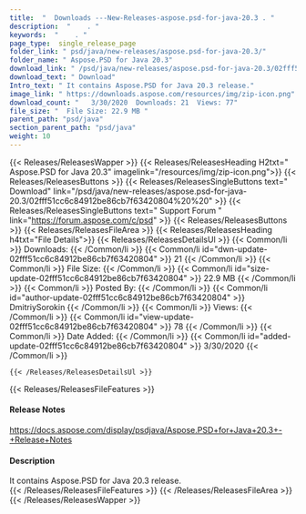 ```yaml
---
title:  "  Downloads ---New-Releases-aspose.psd-for-java-20.3 . " 
description:  "    . " 
keywords:  "    . " 
page_type:  single_release_page
folder_link: " psd/java/new-releases/aspose.psd-for-java-20.3/"
folder_name: " Aspose.PSD for Java 20.3"
download_link: " /psd/java/new-releases/aspose.psd-for-java-20.3/02fff51cc6c84912be86cb7f63420804"
download_text: " Download"
Intro_text: " It contains Aspose.PSD for Java 20.3 release."
image_link: " https://downloads.aspose.com/resources/img/zip-icon.png"
download_count: "   3/30/2020  Downloads: 21  Views: 77"
file_size: "  File Size: 22.9 MB "
parent_path: "psd/java"
section_parent_path: "psd/java"
weight: 10 
---
```


{{< Releases/ReleasesWapper >}}
  {{< Releases/ReleasesHeading H2txt=" Aspose.PSD for Java 20.3" imagelink="/resources/img/zip-icon.png">}}
  {{< Releases/ReleasesButtons >}}
    {{< Releases/ReleasesSingleButtons text=" Download" link="/psd/java/new-releases/aspose.psd-for-java-20.3/02fff51cc6c84912be86cb7f63420804%20%20" >}}
    {{< Releases/ReleasesSingleButtons text=" Support Forum " link="https://forum.aspose.com/c/psd" >}}
  {{< Releases/ReleasesButtons >}}
  {{< Releases/ReleasesFileArea >}}
    {{< Releases/ReleasesHeading h4txt="File Details">}}
    {{< Releases/ReleasesDetailsUl >}}
            {{< Common/li  >}} Downloads: {{< /Common/li >}} 
      {{< Common/li id="dwn-update-02fff51cc6c84912be86cb7f63420804" >}} 21 {{< /Common/li >}} 
      {{< Common/li  >}} File Size: {{< /Common/li >}} 
      {{< Common/li id="size-update-02fff51cc6c84912be86cb7f63420804" >}} 22.9 MB {{< /Common/li >}} 
      {{< Common/li  >}} Posted By: {{< /Common/li >}} 
      {{< Common/li id="author-update-02fff51cc6c84912be86cb7f63420804" >}} DmitriySorokin {{< /Common/li >}} 
      {{< Common/li  >}} Views: {{< /Common/li >}} 
      {{< Common/li id="view-update-02fff51cc6c84912be86cb7f63420804" >}} 78 {{< /Common/li >}} 
      {{< Common/li  >}} Date Added: {{< /Common/li >}} 
      {{< Common/li id="added-update-02fff51cc6c84912be86cb7f63420804" >}} 3/30/2020 {{< /Common/li >}} 

    {{< /Releases/ReleasesDetailsUl >}}

  {{< Releases/ReleasesFileFeatures >}}
      <h4>Release Notes</h4><div><a href="https://docs.aspose.com/display/psdjava/Aspose.PSD+for+Java+20.3+-+Release+Notes">https://docs.aspose.com/display/psdjava/Aspose.PSD+for+Java+20.3+-+Release+Notes</a></div><h4>Description</h4><div class="HTMLDescription">It contains Aspose.PSD for Java 20.3 release.</div>
  {{< /Releases/ReleasesFileFeatures >}}
 {{< /Releases/ReleasesFileArea >}}
{{< /Releases/ReleasesWapper >}}


